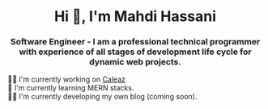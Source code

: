 <h1 align="center">Hi 👋, I'm Mahdi Hassani</h1>
<h3 align="center">
Software Engineer - I am a professional technical programmer with experience of all stages of development life cycle for dynamic web projects.
</h3>

👩‍💻 I'm currently working on <a href="https://caleaz.com/">Caleaz</a><br>
🧠 I'm currently learning MERN stacks.<br>
🦸‍♀️ I'm currently developing my own blog (coming soon).<br>